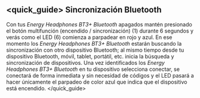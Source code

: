 ## <quick_guide> Sincronización Bluetooth

Con tus *Energy Headphones BT3+ Bluetooth* apagados mantén presionado el botón multifunción (encendido / sincronización) (1) durante 6 segundos y verás como el LED (6) comienza a parpadear en rojo y azul. En ese momento los *Energy Headphones BT3+ Bluetooth* estarán buscando la sincronización con otro dispositivo Bluetooth; al mismo tiempo desde tu dispositivo Bluetooth, móvil, tablet, portátil, etc. inicia la búsqueda y sincronización de dispositivos. Una vez identificados los *Energy Headphones BT3+ Bluetooth* en tu dispositivo selecciona conectar, se conectará de forma inmediata y sin necesidad de códigos y el LED pasará a hacer únicamente el parpadeo de color azul que indica que el dispositivo está encendido.
</quick_guide>
